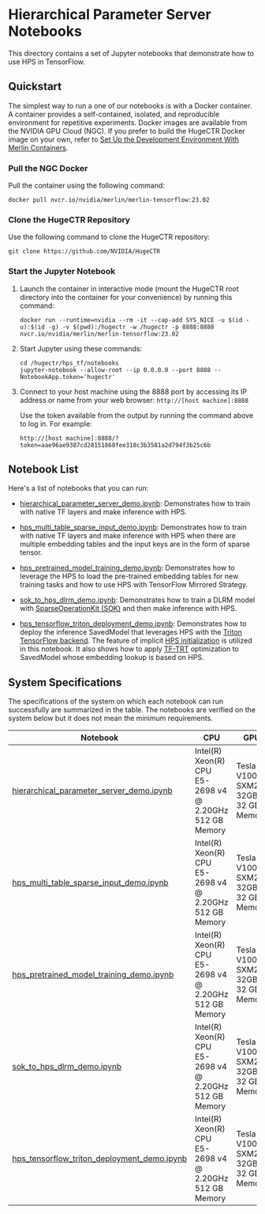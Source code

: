 # Hierarchical Parameter Server Notebooks #
This directory contains a set of Jupyter notebooks that demonstrate how to use HPS in TensorFlow.

## Quickstart

The simplest way to run a one of our notebooks is with a Docker container.
A container provides a self-contained, isolated, and reproducible environment for repetitive experiments.
Docker images are available from the NVIDIA GPU Cloud (NGC).
If you prefer to build the HugeCTR Docker image on your own, refer to [Set Up the Development Environment With Merlin Containers](https://nvidia-merlin.github.io/HugeCTR/master/hugectr_contributor_guide.html#set-up-the-development-environment-with-merlin-containers).

### Pull the NGC Docker

Pull the container using the following command:

```shell
docker pull nvcr.io/nvidia/merlin/merlin-tensorflow:23.02
```

### Clone the HugeCTR Repository

Use the following command to clone the HugeCTR repository:

```shell
git clone https://github.com/NVIDIA/HugeCTR
```

### Start the Jupyter Notebook
1. Launch the container in interactive mode (mount the HugeCTR root directory into the container for your convenience) by running this command:

   ```shell
   docker run --runtime=nvidia --rm -it --cap-add SYS_NICE -u $(id -u):$(id -g) -v $(pwd):/hugectr -w /hugectr -p 8888:8888 nvcr.io/nvidia/merlin/merlin-tensorflow:23.02
   ```

2. Start Jupyter using these commands: 

   ```shell
   cd /hugectr/hps_tf/notebooks
   jupyter-notebook --allow-root --ip 0.0.0.0 --port 8888 --NotebookApp.token='hugectr'
   ```

3. Connect to your host machine using the 8888 port by accessing its IP address or name from your web browser: `http://[host machine]:8888`

   Use the token available from the output by running the command above to log in. For example:

   `http://[host machine]:8888/?token=aae96ae9387cd28151868fee318c3b3581a2d794f3b25c6b`


## Notebook List

Here's a list of notebooks that you can run:
- [hierarchical_parameter_server_demo.ipynb](hierarchical_parameter_server_demo.ipynb): Demonstrates how to train with native TF layers and make inference with HPS.

- [hps_multi_table_sparse_input_demo.ipynb](hps_multi_table_sparse_input_demo.ipynb): Demonstrates how to train with native TF layers and make inference with HPS when there are multiple embedding tables and the input keys are in the form of sparse tensor. 

- [hps_pretrained_model_training_demo.ipynb](hps_pretrained_model_training_demo.ipynb): Demonstrates how to leverage the HPS to load the pre-trained embedding tables for new training tasks and how to use HPS with TensorFlow Mirrored Strategy.

- [sok_to_hps_dlrm_demo.ipynb](sok_to_hps_dlrm_demo.ipynb): Demonstrates how to train a DLRM model with [SparseOperationKit (SOK)](https://nvidia-merlin.github.io/HugeCTR/sparse_operation_kit/master/index.html) and then make inference with HPS.

- [hps_tensorflow_triton_deployment_demo.ipynb](hps_tensorflow_triton_deployment_demo.ipynb): Demonstrates how to deploy the inference SavedModel that leverages HPS with the [Triton TensorFlow backend](https://github.com/triton-inference-server/tensorflow_backend). The feature of implicit [HPS initialization](https://nvidia-merlin.github.io/HugeCTR/master/hierarchical_parameter_server/api/initialize.html) is utilized in this notebook. It also shows how to apply [TF-TRT](https://github.com/tensorflow/tensorrt) optimization to SavedModel whose embedding lookup is based on HPS.

## System Specifications
The specifications of the system on which each notebook can run successfully are summarized in the table. The notebooks are verified on the system below but it does not mean the minimum requirements.

| Notebook                                                                                   | CPU                                                          | GPU                              | #GPUs | Author         |
| ------------------------------------------------------------------------------------------ | ------------------------------------------------------------ | -------------------------------- | ----- | -------------- |
| [hierarchical_parameter_server_demo.ipynb](hierarchical_parameter_server_demo.ipynb)       | Intel(R) Xeon(R) CPU E5-2698 v4 @ 2.20GHz<br />512 GB Memory | Tesla V100-SXM2-32GB<br />32 GB Memory | 1     | Kingsley Liu    |
| [hps_multi_table_sparse_input_demo.ipynb](hps_multi_table_sparse_input_demo.ipynb)         | Intel(R) Xeon(R) CPU E5-2698 v4 @ 2.20GHz<br />512 GB Memory | Tesla V100-SXM2-32GB<br />32 GB Memory | 1     | Kingsley Liu    |
| [hps_pretrained_model_training_demo.ipynb](hps_pretrained_model_training_demo.ipynb)       | Intel(R) Xeon(R) CPU E5-2698 v4 @ 2.20GHz<br />512 GB Memory | Tesla V100-SXM2-32GB<br />32 GB Memory | 4     | Kingsley Liu    |
| [sok_to_hps_dlrm_demo.ipynb](sok_to_hps_dlrm_demo.ipynb)                                   | Intel(R) Xeon(R) CPU E5-2698 v4 @ 2.20GHz<br />512 GB Memory | Tesla V100-SXM2-32GB<br />32 GB Memory | 1     | Kingsley Liu    |
| [hps_tensorflow_triton_deployment_demo.ipynb](hps_tensorflow_triton_deployment_demo.ipynb) | Intel(R) Xeon(R) CPU E5-2698 v4 @ 2.20GHz<br />512 GB Memory | Tesla V100-SXM2-32GB<br />32 GB Memory | 1     | Kingsley Liu    |